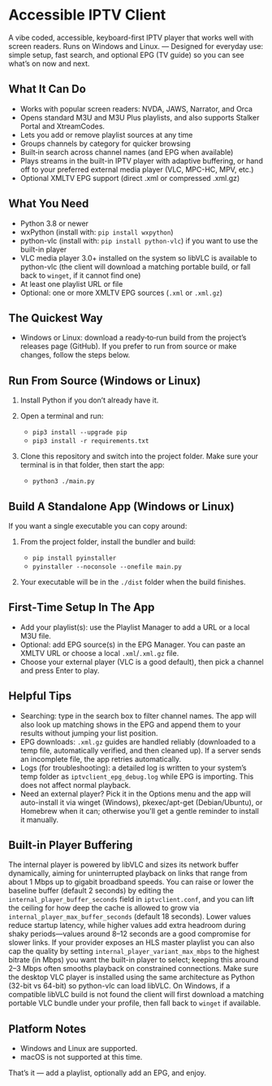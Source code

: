 # Accessible IPTV Client

A vibe coded, accessible, keyboard-first IPTV player that works well with screen readers. Runs on Windows and Linux. — Designed for everyday use: simple setup, fast search, and optional EPG (TV guide) so you can see what’s on now and next.

## What It Can Do

- Works with popular screen readers: NVDA, JAWS, Narrator, and Orca
- Opens standard M3U and M3U Plus playlists, and also supports Stalker Portal and XtreamCodes.
- Lets you add or remove playlist sources at any time
- Groups channels by category for quicker browsing
- Built‑in search across channel names (and EPG when available)
- Plays streams in the built-in IPTV player with adaptive buffering, or hand off to your preferred external media player (VLC, MPC-HC, MPV, etc.)
- Optional XMLTV EPG support (direct .xml or compressed .xml.gz)

## What You Need

- Python 3.8 or newer
- wxPython (install with: `pip install wxpython`)
- python-vlc (install with: `pip install python-vlc`) if you want to use the built-in player
- VLC media player 3.0+ installed on the system so libVLC is available to python-vlc (the client will download a matching portable build, or fall back to `winget`, if it cannot find one)
- At least one playlist URL or file
- Optional: one or more XMLTV EPG sources (`.xml` or `.xml.gz`)

## The Quickest Way

- Windows or Linux: download a ready‑to‑run build from the project’s releases page (GitHub). If you prefer to run from source or make changes, follow the steps below.

## Run From Source (Windows or Linux)

1) Install Python if you don’t already have it.

2) Open a terminal and run:

   - `pip3 install --upgrade pip`
   - `pip3 install -r requirements.txt`

3) Clone this repository and switch into the project folder. Make sure your terminal is in that folder, then start the app:

   - `python3 ./main.py`

## Build A Standalone App (Windows or Linux)

If you want a single executable you can copy around:

1) From the project folder, install the bundler and build:

   - `pip install pyinstaller`
   - `pyinstaller --noconsole --onefile main.py`

2) Your executable will be in the `./dist` folder when the build finishes.

## First‑Time Setup In The App

- Add your playlist(s): use the Playlist Manager to add a URL or a local M3U file.
- Optional: add EPG source(s) in the EPG Manager. You can paste an XMLTV URL or choose a local `.xml`/`.xml.gz` file.
- Choose your external player (VLC is a good default), then pick a channel and press Enter to play.

## Helpful Tips

- Searching: type in the search box to filter channel names. The app will also look up matching shows in the EPG and append them to your results without jumping your list position.
- EPG downloads: `.xml.gz` guides are handled reliably (downloaded to a temp file, automatically verified, and then cleaned up). If a server sends an incomplete file, the app retries automatically.
- Logs (for troubleshooting): a detailed log is written to your system’s temp folder as `iptvclient_epg_debug.log` while EPG is importing. This does not affect normal playback.
- Need an external player? Pick it in the Options menu and the app will auto-install it via winget (Windows), pkexec/apt-get (Debian/Ubuntu), or Homebrew when it can; otherwise you'll get a gentle reminder to install it manually.

## Built-in Player Buffering

The internal player is powered by libVLC and sizes its network buffer dynamically, aiming for uninterrupted playback on links that range from about 1 Mbps up to gigabit broadband speeds. You can raise or lower the baseline buffer (default 2 seconds) by editing the `internal_player_buffer_seconds` field in `iptvclient.conf`, and you can lift the ceiling for how deep the cache is allowed to grow via `internal_player_max_buffer_seconds` (default 18 seconds). Lower values reduce startup latency, while higher values add extra headroom during shaky periods—values around 8–12 seconds are a good compromise for slower links. If your provider exposes an HLS master playlist you can also cap the quality by setting `internal_player_variant_max_mbps` to the highest bitrate (in Mbps) you want the built-in player to select; keeping this around 2–3 Mbps often smooths playback on constrained connections. Make sure the desktop VLC player is installed using the same architecture as Python (32-bit vs 64-bit) so python-vlc can load libVLC. On Windows, if a compatible libVLC build is not found the client will first download a matching portable VLC bundle under your profile, then fall back to `winget` if available.

## Platform Notes

- Windows and Linux are supported.
- macOS is not supported at this time.

That’s it — add a playlist, optionally add an EPG, and enjoy.
